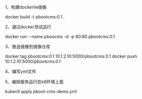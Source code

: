 
1、构建dockerile镜像

docker build -t pbootcms:0.1 .

2、通过docker测试运行

docker run --name pboocms -d -p 80:80 pbootcms:0.1

3、推送镜像到镜像仓库

docker tag pbootcms:0.1 10.1.2.10:5000/pbootcms:0.1
docker push 10.1.2.10:5000/pbootcms:0.1

4、编写yml文件

5、编排服务运行在k8环境上面

kubectl apply pboot-cms-demo.yml
